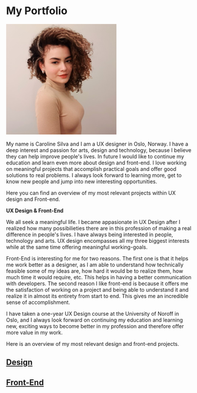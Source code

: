 # My Portfolio

![me](/Images/me.jpg)

My name is Caroline Silva and I am a UX designer in Oslo, Norway. 
I have a deep interest and passion for arts, design and technology, because I believe they can help improve people's lives.
In future I would like to continue my education and learn even more about design and front-end.
I love working on meaningful projects that accomplish practical goals and offer good solutions to real problems. 
I always look forward to learning more, get to know new people and jump into new interesting opportunities.

Here you can find an overview of my most relevant projects within UX design and Front-end.

<b>UX Design & Front-End</b>

We all seek a meaningful life. I became appasionate in UX Design after I realized how many possibilieties there are in this
profession of making a real difference in people's lives. I have always being interested in people, technology and arts. 
UX design encompasses all my three biggest interests while at the same time offering meaningful working-goals.

Front-End is interesting for me for two reasons. 
The first one is that it helps me work better as a designer, as I am able to understand how technically feasible some of my
ideas are, how hard it would be to realize them, how much time it would require, etc. This helps in having a better communication
with developers. 
The second reason I like front-end is because it offers me the satisfaction of working on a project and being able to understand it 
and realize it in almost its entirety from start to end. This gives me an incredible sense of accomplishment. 

I have taken a one-year UX Design course at the University of Noroff in Oslo, and I always look forward on continuing my education
and learning new, exciting ways to become better in my profession and therefore offer more value in my work.

Here is an overview of my most relevant design and front-end projects.

## [Design](/Design)

## [Front-End](https://github.com/ux-me/intime)
